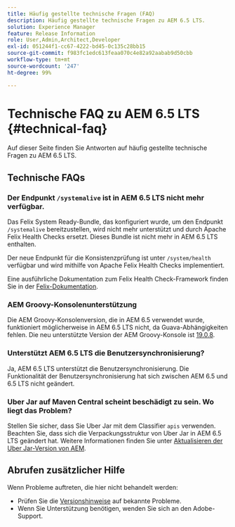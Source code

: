 ```yaml
---
title: Häufig gestellte technische Fragen (FAQ)
description: Häufig gestellte technische Fragen zu AEM 6.5 LTS.
solution: Experience Manager
feature: Release Information
role: User,Admin,Architect,Developer
exl-id: 051244f1-cc67-4222-bd45-0c135c28bb15
source-git-commit: f983fc1edc613feaa070c4e82a92aabab9d50cbb
workflow-type: tm+mt
source-wordcount: '247'
ht-degree: 99%

---
```


# Technische FAQ zu AEM 6.5 LTS {#technical-faq}

Auf dieser Seite finden Sie Antworten auf häufig gestellte technische Fragen zu AEM 6.5 LTS.

## Technische FAQs

### Der Endpunkt `/systemalive` ist in AEM 6.5 LTS nicht mehr verfügbar.

Das Felix System Ready-Bundle, das konfiguriert wurde, um den Endpunkt `/systemalive` bereitzustellen, wird nicht mehr unterstützt und durch Apache Felix Health Checks ersetzt. Dieses Bundle ist nicht mehr in AEM 6.5 LTS enthalten.

Der neue Endpunkt für die Konsistenzprüfung ist unter `/system/health` verfügbar und wird mithilfe von Apache Felix Health Checks implementiert.

Eine ausführliche Dokumentation zum Felix Health Check-Framework finden Sie in der [Felix-Dokumentation](https://github.com/apache/felix-dev/blob/master/healthcheck/README.md).

### AEM Groovy-Konsolenunterstützung

Die AEM Groovy-Konsolenversion, die in AEM 6.5 verwendet wurde, funktioniert möglicherweise in AEM 6.5 LTS nicht, da Guava-Abhängigkeiten fehlen. Die neu unterstützte Version der AEM Groovy-Konsole ist [19.0.8](https://github.com/orbinson/aem-groovy-console/releases/download/19.0.8/aem-groovy-console-all-19.0.8.zip).

### Unterstützt AEM 6.5 LTS die Benutzersynchronisierung?

Ja, AEM 6.5 LTS unterstützt die Benutzersynchronisierung. Die Funktionalität der Benutzersynchronisierung hat sich zwischen AEM 6.5 und 6.5 LTS nicht geändert.

### Uber Jar auf Maven Central scheint beschädigt zu sein. Wo liegt das Problem?

Stellen Sie sicher, dass Sie Uber Jar mit dem Classifier `apis` verwenden. Beachten Sie, dass sich die Verpackungsstruktur von Uber Jar in AEM 6.5 LTS geändert hat. Weitere Informationen finden Sie unter [Aktualisieren der Uber Jar-Version von AEM](/help/sites-deploying/upgrading-code-and-customizations.md#update-the-aem-uber-jar-version).

## Abrufen zusätzlicher Hilfe

Wenn Probleme auftreten, die hier nicht behandelt werden:
* Prüfen Sie die [Versionshinweise](/help/release-notes/release-notes.md) auf bekannte Probleme.
* Wenn Sie Unterstützung benötigen, wenden Sie sich an den Adobe-Support.
